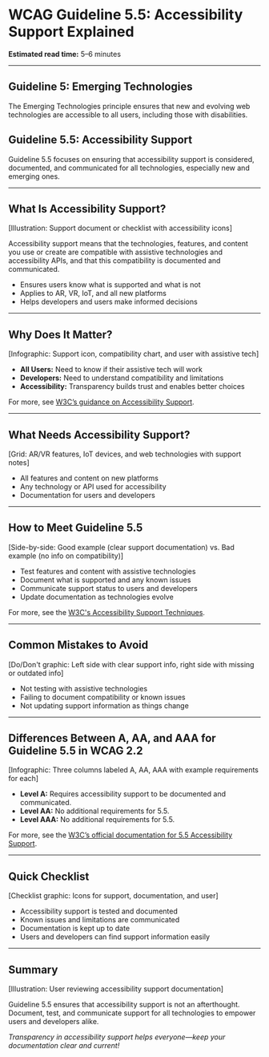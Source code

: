 <!--
title: WCAG Guideline 5.5: Accessibility Support Explained
series: Making the Web Accessible for All
description: A practical guide to WCAG Guideline 5.5 (Accessibility Support)—what it means, why it matters, and how to ensure accessibility support is documented and considered for new and emerging technologies.
keywords: wcag 5.5, accessibility support, accessibility, web standards, user experience, emerging technologies
image: wcag-5-5-accessibility-support.png
imageAlt: Illustration of a support document or checklist with accessibility icons
-->

# **WCAG Guideline 5.5: Accessibility Support Explained**

**Estimated read time:** 5–6 minutes

---

## **Guideline 5: Emerging Technologies**

The Emerging Technologies principle ensures that new and evolving web technologies are accessible to all users, including those with disabilities.

## **Guideline 5.5: Accessibility Support**

Guideline 5.5 focuses on ensuring that accessibility support is considered, documented, and communicated for all technologies, especially new and emerging ones.

---

## **What Is Accessibility Support?**

[Illustration: Support document or checklist with accessibility icons]

Accessibility support means that the technologies, features, and content you use or create are compatible with assistive technologies and accessibility APIs, and that this compatibility is documented and communicated.

- Ensures users know what is supported and what is not
- Applies to AR, VR, IoT, and all new platforms
- Helps developers and users make informed decisions

---

## **Why Does It Matter?**

[Infographic: Support icon, compatibility chart, and user with assistive tech]

- **All Users:** Need to know if their assistive tech will work
- **Developers:** Need to understand compatibility and limitations
- **Accessibility:** Transparency builds trust and enables better choices

For more, see [W3C’s guidance on Accessibility Support](https://www.w3.org/WAI/standards-guidelines/wcag/new-in-22/).

---

## **What Needs Accessibility Support?**

[Grid: AR/VR features, IoT devices, and web technologies with support notes]

- All features and content on new platforms
- Any technology or API used for accessibility
- Documentation for users and developers

---

## **How to Meet Guideline 5.5**

[Side-by-side: Good example (clear support documentation) vs. Bad example (no info on compatibility)]

- Test features and content with assistive technologies
- Document what is supported and any known issues
- Communicate support status to users and developers
- Update documentation as technologies evolve

For more, see the [W3C's Accessibility Support Techniques](https://www.w3.org/WAI/standards-guidelines/wcag/new-in-22/).

---

## **Common Mistakes to Avoid**

[Do/Don't graphic: Left side with clear support info, right side with missing or outdated info]

- Not testing with assistive technologies
- Failing to document compatibility or known issues
- Not updating support information as things change

---

## **Differences Between A, AA, and AAA for Guideline 5.5 in WCAG 2.2**

[Infographic: Three columns labeled A, AA, AAA with example requirements for each]

- **Level A:** Requires accessibility support to be documented and communicated.
- **Level AA:** No additional requirements for 5.5.
- **Level AAA:** No additional requirements for 5.5.

For more, see the [W3C’s official documentation for 5.5 Accessibility Support](https://www.w3.org/WAI/standards-guidelines/wcag/new-in-22/).

---

## **Quick Checklist**

[Checklist graphic: Icons for support, documentation, and user]

- Accessibility support is tested and documented
- Known issues and limitations are communicated
- Documentation is kept up to date
- Users and developers can find support information easily

---

## **Summary**

[Illustration: User reviewing accessibility support documentation]

Guideline 5.5 ensures that accessibility support is not an afterthought. Document, test, and communicate support for all technologies to empower users and developers alike.

*Transparency in accessibility support helps everyone—keep your documentation clear and current!*
